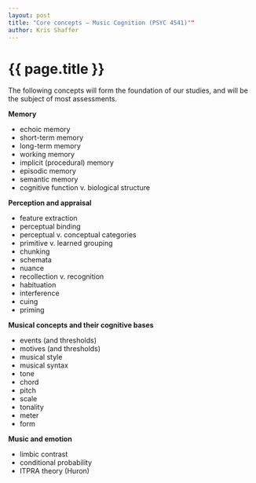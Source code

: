 ```yaml
---
layout: post
title: "Core concepts — Music Cognition (PSYC 4541)""
author: Kris Shaffer
---
```


# {{ page.title }}

The following concepts will form the foundation of our studies, and will be the subject of most assessments. 

**Memory**

- echoic memory  
- short-term memory  
- long-term memory  
- working memory  
- implicit (procedural) memory  
- episodic memory  
- semantic memory  
- cognitive function v. biological structure  

**Perception and appraisal**

- feature extraction  
- perceptual binding  
- perceptual v. conceptual categories  
- primitive v. learned grouping  
- chunking  
- schemata  
- nuance  
- recollection v. recognition  
- habituation  
- interference  
- cuing  
- priming  

**Musical concepts and their cognitive bases**

- events (and thresholds)  
- motives (and thresholds)  
- musical style  
- musical syntax  
- tone  
- chord  
- pitch  
- scale  
- tonality  
- meter  
- form  

**Music and emotion**

- limbic contrast  
- conditional probability  
- ITPRA theory (Huron)  
